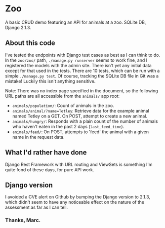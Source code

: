# Zoo
A basic CRUD demo featuring an API for animals at a zoo. SQLite DB, Django 2.1.3.

## About this code
I've tested the endpoints with Django test cases as best as I can think to do. In the `zoo/zoo/` path,
`./manage.py runserver` seems to work fine, and I registered the models with the admin site. There isn't yet any initial data except for that used in the tests. There are 10 tests, which can be run with a simple `./manage.py test`. Of course, tracking the SQLite DB file in Git was a mistake! Luckily this isn't anything sensitive.

Note: There was no index page specified in the document, so the following URL paths are all accessible from the `animals/` app root:

* `animals/population/`: Count of animals in the zoo.
* `animals/animal/?name=Tetley`: Retrieve data for the example animal named Tetley on a GET. On POST, attempt to create a new animal.
* `animals/hungry/`: Responds with a plain count of the number of animals who haven't eaten in the past 2 days (`last_feed_time`).
* `animals/feed/`: On POST, attempts to 'feed' the animal with a given name in the request data.

## What I'd rather have done
Django Rest Framework with URL routing and ViewSets is something I'm quite fond of these days, for pure API work.

## Django version
I avoided a CVE alert on Github by bumping the Django version to 2.1.3, which didn't seem to have any noticeable effect on the nature of the assessment as far as I can tell.


### Thanks, Marc.
